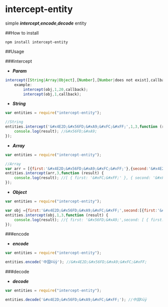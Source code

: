 # intercept-entity
simple ***intercept***,***encode***,***decode*** entity

##How to install

	npm install intercept-entity

##Usage


###intercept
+ ***Param***

```javascript
intercept([String|Array|Object],[Number],[Number|does not exist],callback);
	example:
		intercept(obj,1,20,callback);
		intercept(obj,1,callback);
```

+ ***String***

```javascript
var entities = require("intercept-entity");

//String
entities.intercept('&#x4E2D;&#x56FD;&#xA9;&#xFC;&#xFF;',1,3,function (result) {
	console.log(result); //&#x56FD;&#xA9;
});
```
+ ***Array***

```javascript
var entities = require("intercept-entity");

//Array
var arr = [{first:'&#x4E2D;&#x56FD;&#xA9;&#xFC;&#xFF;'},{second:'&#x4E2D;&#x56FD;&#xA9;&#xFC;&#xFF;'}];
entities.intercept(arr,3,function (result) {
	console.log(result); //[ { first: '&#xFC;&#xFF;' }, { second: '&#xFC;&#xFF;' } ]
});
```
+ ***Object***

```javascript
var entities = require("intercept-entity");

var obj ={first:'&#x4E2D;&#x56FD;&#xA9;&#xFC;&#xFF;',second:[{first:'&#x4E2D;&#x56FD;&#xA9;&#xFC;&#xFF;'},{second:'&#x4E2D;&#x56FD;&#xA9;&#xFC;&#xFF;'}]};
entities.intercept(obj,1,3,function (result) {
	console.log(result); //{ first: '&#x56FD;&#xA9;',second: [ { first: '&#x56FD;&#xA9;' }, { second: '&#x56FD;&#xA9;' } ] }
});
```

###encode
+ ***encode***

```javascript
var entities = require("intercept-entity");

entities.encode('中国©üÿ'); //&#x4E2D;&#x56FD;&#xA9;&#xFC;&#xFF;
```

###decode
+ ***decode***

```javascript
var entities = require("intercept-entity");

entities.decode('&#x4E2D;&#x56FD;&#xA9;&#xFC;&#xFF;'); //中国©üÿ
```
